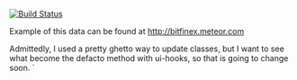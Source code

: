 [![Build Status](https://travis-ci.org/joshuarossi/AP_WS_LVL2.svg?branch=master)](https://travis-ci.org/joshuarossi/AP_WS_LVL2)

Example of this data can be found at http://bitfinex.meteor.com

Admittedly, I used a pretty ghetto way to update classes, but I want to see what become the defacto method with ui-hooks, so that is going to change soon. `

